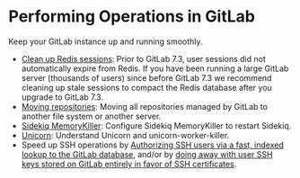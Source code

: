 # Performing Operations in GitLab

Keep your GitLab instance up and running smoothly.

- [Clean up Redis sessions](cleaning_up_redis_sessions.md): Prior to GitLab 7.3,
user sessions did not automatically expire from Redis. If
you have been running a large GitLab server (thousands of users) since before
GitLab 7.3 we recommend cleaning up stale sessions to compact the Redis
database after you upgrade to GitLab 7.3.
- [Moving repositories](moving_repositories.md): Moving all repositories managed
by GitLab to another file system or another server.
- [Sidekiq MemoryKiller](sidekiq_memory_killer.md): Configure Sidekiq MemoryKiller
to restart Sidekiq.
- [Unicorn](unicorn.md): Understand Unicorn and unicorn-worker-killer.
- Speed up SSH operations by [Authorizing SSH users via a fast,
indexed lookup to the GitLab database](fast_ssh_key_lookup.md), and/or
by [doing away with user SSH keys stored on GitLab entirely in favor
of SSH certificates](ssh_certificates.md).
